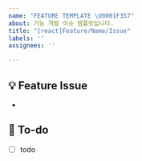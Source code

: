 ```yaml
---
name: "FEATURE TEMPLATE \U0001F357"
about: 기능 개발 이슈 템플릿입니다.
title: "[react]Feature/Name/Issue"
labels: ''
assignees: ''

---
```


## 💡 Feature Issue
<!-- 관련 이슈에 대해 설명해주세요. -->
- 
## 🌿  To-do
<!-- 해야 할 일들을 적어주세요. -->
- [ ] todo
